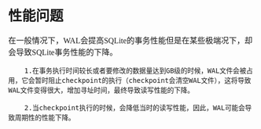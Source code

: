 # 性能问题
<font face="微软雅黑" size="3px">

在一般情况下，WAL会提高SQLite的事务性能但是在某些极端况下，却会导致SQLite事务性能的下降。

		1.在事务执行时间较长或者要修改的数据量达到GB级的时候，WAL文件会被占用，它会暂时阻止checkpoint的执行（checkpoint会清空WAL文件），这将导致WAL文件变得很大，增加寻址时间，最终导致读写性能的下降。

	 	2.当checkpoint执行的时候，会降低当时的读写性能，因此，WAL可能会导致周期性的性能下降。

